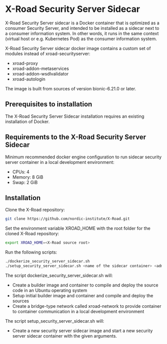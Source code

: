 # X-Road Security Server Sidecar

X-Road Security Server sidecar is a Docker container that is optimized as a consumer Security Server, and intended to be installed as a sidecar next to a consumer information system. In other words,  it runs in the same context (virtual host or e.g. Kubernetes Pod) as the consumer information system.

X-Road Security Server sidecar docker image contains a custom set of modules instead of xroad-securityserver:

- xroad-proxy
- xroad-addon-metaservices
- xroad-addon-wsdlvalidator
- xroad-autologin

The image is built from sources of version bionic-6.21.0 or later.

## Prerequisites to installation

The X-Road Security Server Sidecar installation requires an existing installation of Docker.

## Requirements to the X-Road Security Server Sidecar

Minimum recommended docker engine configuration to run sidecar security server container in a local development environment:

- CPUs: 4
- Memory: 8 GiB
- Swap: 2 GiB

## Installation

Clone the X-Road repository:

  ```bash
  git clone https://github.com/nordic-institute/X-Road.git
  ```

Set the environment variable XROAD_HOME with the root folder for the cloned X-Road repository:

  ```bash
  export XROAD_HOME=<X-Road source root>
  ```

Run the following scripts:

  ```bash
  ./dockerize_security_server_sidecar.sh
  ./setup_security_server_sidecar.sh <name of the sidecar container> <admin UI port>
  ```

The script dockerize_security_server_sidecar.sh will:

- Create a builder image and container to compile and deploy the source code in an Ubuntu operating system
- Setup initial builder image and container and compile and deploy the sources
- Create a bridge-type network called xroad-network to provide container to container communication in a local development environment

The script setup_security_server_sidecar.sh will:

- Create a new security server sidecar image and start a new security server sidecar container with the given arguments.
